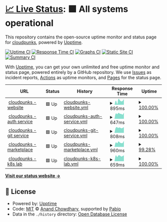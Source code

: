 # [📈 Live Status](https://cloudpunks.github.io/cloudpunks-upptime): <!--live status--> **🟩 All systems operational**

This repository contains the open-source uptime monitor and status page for [cloudpunks](https://www.cloudpunks.de/), powered by [Upptime](https://github.com/upptime/upptime).

[![Uptime CI](https://github.com/cloudpunks/cloudpunks-upptime/workflows/Uptime%20CI/badge.svg)](https://github.com/cloudpunks/cloudpunks-upptime/actions?query=workflow%3A%22Uptime+CI%22)
[![Response Time CI](https://github.com/cloudpunks/cloudpunks-upptime/workflows/Response%20Time%20CI/badge.svg)](https://github.com/cloudpunks/cloudpunks-upptime/actions?query=workflow%3A%22Response+Time+CI%22)
[![Graphs CI](https://github.com/cloudpunks/cloudpunks-upptime/workflows/Graphs%20CI/badge.svg)](https://github.com/cloudpunks/cloudpunks-upptime/actions?query=workflow%3A%22Graphs+CI%22)
[![Static Site CI](https://github.com/cloudpunks/cloudpunks-upptime/workflows/Static%20Site%20CI/badge.svg)](https://github.com/cloudpunks/cloudpunks-upptime/actions?query=workflow%3A%22Static+Site+CI%22)
[![Summary CI](https://github.com/cloudpunks/cloudpunks-upptime/workflows/Summary%20CI/badge.svg)](https://github.com/cloudpunks/cloudpunks-upptime/actions?query=workflow%3A%22Summary+CI%22)

With [Upptime](https://upptime.js.org), you can get your own unlimited and free uptime monitor and status page, powered entirely by a GitHub repository. We use [Issues](https://github.com/cloudpunks/cloudpunks-upptime/issues) as incident reports, [Actions](https://github.com/cloudpunks/cloudpunks-upptime/actions) as uptime monitors, and [Pages](https://cloudpunks.github.io/cloudpunks-upptime) for the status page.

<!--start: status pages-->
<!-- This summary is generated by Upptime (https://github.com/upptime/upptime) -->
<!-- Do not edit this manually, your changes will be overwritten -->
<!-- prettier-ignore -->
| URL | Status | History | Response Time | Uptime |
| --- | ------ | ------- | ------------- | ------ |
| <img alt="" src="https://icons.duckduckgo.com/ip3/www.cloudpunks.de.ico" height="13"> [cloudpunks - website](https://www.cloudpunks.de) | 🟩 Up | [cloudpunks-website.yml](https://github.com/cloudpunks/cloudpunks-upptime/commits/HEAD/history/cloudpunks-website.yml) | <details><summary><img alt="Response time graph" src="./graphs/cloudpunks-website/response-time-week.png" height="20"> 895ms</summary><br><a href="https://cloudpunks.github.io/cloudpunks-upptime/history/cloudpunks-website"><img alt="Response time 1378" src="https://img.shields.io/endpoint?url=https%3A%2F%2Fraw.githubusercontent.com%2Fcloudpunks%2Fcloudpunks-upptime%2FHEAD%2Fapi%2Fcloudpunks-website%2Fresponse-time.json"></a><br><a href="https://cloudpunks.github.io/cloudpunks-upptime/history/cloudpunks-website"><img alt="24-hour response time 210" src="https://img.shields.io/endpoint?url=https%3A%2F%2Fraw.githubusercontent.com%2Fcloudpunks%2Fcloudpunks-upptime%2FHEAD%2Fapi%2Fcloudpunks-website%2Fresponse-time-day.json"></a><br><a href="https://cloudpunks.github.io/cloudpunks-upptime/history/cloudpunks-website"><img alt="7-day response time 895" src="https://img.shields.io/endpoint?url=https%3A%2F%2Fraw.githubusercontent.com%2Fcloudpunks%2Fcloudpunks-upptime%2FHEAD%2Fapi%2Fcloudpunks-website%2Fresponse-time-week.json"></a><br><a href="https://cloudpunks.github.io/cloudpunks-upptime/history/cloudpunks-website"><img alt="30-day response time 1272" src="https://img.shields.io/endpoint?url=https%3A%2F%2Fraw.githubusercontent.com%2Fcloudpunks%2Fcloudpunks-upptime%2FHEAD%2Fapi%2Fcloudpunks-website%2Fresponse-time-month.json"></a><br><a href="https://cloudpunks.github.io/cloudpunks-upptime/history/cloudpunks-website"><img alt="1-year response time 1378" src="https://img.shields.io/endpoint?url=https%3A%2F%2Fraw.githubusercontent.com%2Fcloudpunks%2Fcloudpunks-upptime%2FHEAD%2Fapi%2Fcloudpunks-website%2Fresponse-time-year.json"></a></details> | <details><summary><a href="https://cloudpunks.github.io/cloudpunks-upptime/history/cloudpunks-website">100.00%</a></summary><a href="https://cloudpunks.github.io/cloudpunks-upptime/history/cloudpunks-website"><img alt="All-time uptime 99.88%" src="https://img.shields.io/endpoint?url=https%3A%2F%2Fraw.githubusercontent.com%2Fcloudpunks%2Fcloudpunks-upptime%2FHEAD%2Fapi%2Fcloudpunks-website%2Fuptime.json"></a><br><a href="https://cloudpunks.github.io/cloudpunks-upptime/history/cloudpunks-website"><img alt="24-hour uptime 100.00%" src="https://img.shields.io/endpoint?url=https%3A%2F%2Fraw.githubusercontent.com%2Fcloudpunks%2Fcloudpunks-upptime%2FHEAD%2Fapi%2Fcloudpunks-website%2Fuptime-day.json"></a><br><a href="https://cloudpunks.github.io/cloudpunks-upptime/history/cloudpunks-website"><img alt="7-day uptime 100.00%" src="https://img.shields.io/endpoint?url=https%3A%2F%2Fraw.githubusercontent.com%2Fcloudpunks%2Fcloudpunks-upptime%2FHEAD%2Fapi%2Fcloudpunks-website%2Fuptime-week.json"></a><br><a href="https://cloudpunks.github.io/cloudpunks-upptime/history/cloudpunks-website"><img alt="30-day uptime 99.89%" src="https://img.shields.io/endpoint?url=https%3A%2F%2Fraw.githubusercontent.com%2Fcloudpunks%2Fcloudpunks-upptime%2FHEAD%2Fapi%2Fcloudpunks-website%2Fuptime-month.json"></a><br><a href="https://cloudpunks.github.io/cloudpunks-upptime/history/cloudpunks-website"><img alt="1-year uptime 99.88%" src="https://img.shields.io/endpoint?url=https%3A%2F%2Fraw.githubusercontent.com%2Fcloudpunks%2Fcloudpunks-upptime%2FHEAD%2Fapi%2Fcloudpunks-website%2Fuptime-year.json"></a></details>
| <img alt="" src="https://icons.duckduckgo.com/ip3/auth.cloudpunks.io.ico" height="13"> [cloudpunks - auth service](https://auth.cloudpunks.io/auth/realms/core) | 🟩 Up | [cloudpunks-auth-service.yml](https://github.com/cloudpunks/cloudpunks-upptime/commits/HEAD/history/cloudpunks-auth-service.yml) | <details><summary><img alt="Response time graph" src="./graphs/cloudpunks-auth-service/response-time-week.png" height="20"> 647ms</summary><br><a href="https://cloudpunks.github.io/cloudpunks-upptime/history/cloudpunks-auth-service"><img alt="Response time 697" src="https://img.shields.io/endpoint?url=https%3A%2F%2Fraw.githubusercontent.com%2Fcloudpunks%2Fcloudpunks-upptime%2FHEAD%2Fapi%2Fcloudpunks-auth-service%2Fresponse-time.json"></a><br><a href="https://cloudpunks.github.io/cloudpunks-upptime/history/cloudpunks-auth-service"><img alt="24-hour response time 649" src="https://img.shields.io/endpoint?url=https%3A%2F%2Fraw.githubusercontent.com%2Fcloudpunks%2Fcloudpunks-upptime%2FHEAD%2Fapi%2Fcloudpunks-auth-service%2Fresponse-time-day.json"></a><br><a href="https://cloudpunks.github.io/cloudpunks-upptime/history/cloudpunks-auth-service"><img alt="7-day response time 647" src="https://img.shields.io/endpoint?url=https%3A%2F%2Fraw.githubusercontent.com%2Fcloudpunks%2Fcloudpunks-upptime%2FHEAD%2Fapi%2Fcloudpunks-auth-service%2Fresponse-time-week.json"></a><br><a href="https://cloudpunks.github.io/cloudpunks-upptime/history/cloudpunks-auth-service"><img alt="30-day response time 761" src="https://img.shields.io/endpoint?url=https%3A%2F%2Fraw.githubusercontent.com%2Fcloudpunks%2Fcloudpunks-upptime%2FHEAD%2Fapi%2Fcloudpunks-auth-service%2Fresponse-time-month.json"></a><br><a href="https://cloudpunks.github.io/cloudpunks-upptime/history/cloudpunks-auth-service"><img alt="1-year response time 697" src="https://img.shields.io/endpoint?url=https%3A%2F%2Fraw.githubusercontent.com%2Fcloudpunks%2Fcloudpunks-upptime%2FHEAD%2Fapi%2Fcloudpunks-auth-service%2Fresponse-time-year.json"></a></details> | <details><summary><a href="https://cloudpunks.github.io/cloudpunks-upptime/history/cloudpunks-auth-service">100.00%</a></summary><a href="https://cloudpunks.github.io/cloudpunks-upptime/history/cloudpunks-auth-service"><img alt="All-time uptime 96.09%" src="https://img.shields.io/endpoint?url=https%3A%2F%2Fraw.githubusercontent.com%2Fcloudpunks%2Fcloudpunks-upptime%2FHEAD%2Fapi%2Fcloudpunks-auth-service%2Fuptime.json"></a><br><a href="https://cloudpunks.github.io/cloudpunks-upptime/history/cloudpunks-auth-service"><img alt="24-hour uptime 100.00%" src="https://img.shields.io/endpoint?url=https%3A%2F%2Fraw.githubusercontent.com%2Fcloudpunks%2Fcloudpunks-upptime%2FHEAD%2Fapi%2Fcloudpunks-auth-service%2Fuptime-day.json"></a><br><a href="https://cloudpunks.github.io/cloudpunks-upptime/history/cloudpunks-auth-service"><img alt="7-day uptime 100.00%" src="https://img.shields.io/endpoint?url=https%3A%2F%2Fraw.githubusercontent.com%2Fcloudpunks%2Fcloudpunks-upptime%2FHEAD%2Fapi%2Fcloudpunks-auth-service%2Fuptime-week.json"></a><br><a href="https://cloudpunks.github.io/cloudpunks-upptime/history/cloudpunks-auth-service"><img alt="30-day uptime 92.33%" src="https://img.shields.io/endpoint?url=https%3A%2F%2Fraw.githubusercontent.com%2Fcloudpunks%2Fcloudpunks-upptime%2FHEAD%2Fapi%2Fcloudpunks-auth-service%2Fuptime-month.json"></a><br><a href="https://cloudpunks.github.io/cloudpunks-upptime/history/cloudpunks-auth-service"><img alt="1-year uptime 96.09%" src="https://img.shields.io/endpoint?url=https%3A%2F%2Fraw.githubusercontent.com%2Fcloudpunks%2Fcloudpunks-upptime%2FHEAD%2Fapi%2Fcloudpunks-auth-service%2Fuptime-year.json"></a></details>
| <img alt="" src="https://icons.duckduckgo.com/ip3/git.cloudpunks.io.ico" height="13"> [cloudpunks - git service](https://git.cloudpunks.io) | 🟩 Up | [cloudpunks-git-service.yml](https://github.com/cloudpunks/cloudpunks-upptime/commits/HEAD/history/cloudpunks-git-service.yml) | <details><summary><img alt="Response time graph" src="./graphs/cloudpunks-git-service/response-time-week.png" height="20"> 808ms</summary><br><a href="https://cloudpunks.github.io/cloudpunks-upptime/history/cloudpunks-git-service"><img alt="Response time 768" src="https://img.shields.io/endpoint?url=https%3A%2F%2Fraw.githubusercontent.com%2Fcloudpunks%2Fcloudpunks-upptime%2FHEAD%2Fapi%2Fcloudpunks-git-service%2Fresponse-time.json"></a><br><a href="https://cloudpunks.github.io/cloudpunks-upptime/history/cloudpunks-git-service"><img alt="24-hour response time 737" src="https://img.shields.io/endpoint?url=https%3A%2F%2Fraw.githubusercontent.com%2Fcloudpunks%2Fcloudpunks-upptime%2FHEAD%2Fapi%2Fcloudpunks-git-service%2Fresponse-time-day.json"></a><br><a href="https://cloudpunks.github.io/cloudpunks-upptime/history/cloudpunks-git-service"><img alt="7-day response time 808" src="https://img.shields.io/endpoint?url=https%3A%2F%2Fraw.githubusercontent.com%2Fcloudpunks%2Fcloudpunks-upptime%2FHEAD%2Fapi%2Fcloudpunks-git-service%2Fresponse-time-week.json"></a><br><a href="https://cloudpunks.github.io/cloudpunks-upptime/history/cloudpunks-git-service"><img alt="30-day response time 774" src="https://img.shields.io/endpoint?url=https%3A%2F%2Fraw.githubusercontent.com%2Fcloudpunks%2Fcloudpunks-upptime%2FHEAD%2Fapi%2Fcloudpunks-git-service%2Fresponse-time-month.json"></a><br><a href="https://cloudpunks.github.io/cloudpunks-upptime/history/cloudpunks-git-service"><img alt="1-year response time 768" src="https://img.shields.io/endpoint?url=https%3A%2F%2Fraw.githubusercontent.com%2Fcloudpunks%2Fcloudpunks-upptime%2FHEAD%2Fapi%2Fcloudpunks-git-service%2Fresponse-time-year.json"></a></details> | <details><summary><a href="https://cloudpunks.github.io/cloudpunks-upptime/history/cloudpunks-git-service">100.00%</a></summary><a href="https://cloudpunks.github.io/cloudpunks-upptime/history/cloudpunks-git-service"><img alt="All-time uptime 100.00%" src="https://img.shields.io/endpoint?url=https%3A%2F%2Fraw.githubusercontent.com%2Fcloudpunks%2Fcloudpunks-upptime%2FHEAD%2Fapi%2Fcloudpunks-git-service%2Fuptime.json"></a><br><a href="https://cloudpunks.github.io/cloudpunks-upptime/history/cloudpunks-git-service"><img alt="24-hour uptime 100.00%" src="https://img.shields.io/endpoint?url=https%3A%2F%2Fraw.githubusercontent.com%2Fcloudpunks%2Fcloudpunks-upptime%2FHEAD%2Fapi%2Fcloudpunks-git-service%2Fuptime-day.json"></a><br><a href="https://cloudpunks.github.io/cloudpunks-upptime/history/cloudpunks-git-service"><img alt="7-day uptime 100.00%" src="https://img.shields.io/endpoint?url=https%3A%2F%2Fraw.githubusercontent.com%2Fcloudpunks%2Fcloudpunks-upptime%2FHEAD%2Fapi%2Fcloudpunks-git-service%2Fuptime-week.json"></a><br><a href="https://cloudpunks.github.io/cloudpunks-upptime/history/cloudpunks-git-service"><img alt="30-day uptime 100.00%" src="https://img.shields.io/endpoint?url=https%3A%2F%2Fraw.githubusercontent.com%2Fcloudpunks%2Fcloudpunks-upptime%2FHEAD%2Fapi%2Fcloudpunks-git-service%2Fuptime-month.json"></a><br><a href="https://cloudpunks.github.io/cloudpunks-upptime/history/cloudpunks-git-service"><img alt="1-year uptime 100.00%" src="https://img.shields.io/endpoint?url=https%3A%2F%2Fraw.githubusercontent.com%2Fcloudpunks%2Fcloudpunks-upptime%2FHEAD%2Fapi%2Fcloudpunks-git-service%2Fuptime-year.json"></a></details>
| <img alt="" src="https://icons.duckduckgo.com/ip3/marketplace.cloudpunks.de.ico" height="13"> [cloudpunks - marketplace](https://marketplace.cloudpunks.de/) | 🟩 Up | [cloudpunks-marketplace.yml](https://github.com/cloudpunks/cloudpunks-upptime/commits/HEAD/history/cloudpunks-marketplace.yml) | <details><summary><img alt="Response time graph" src="./graphs/cloudpunks-marketplace/response-time-week.png" height="20"> 960ms</summary><br><a href="https://cloudpunks.github.io/cloudpunks-upptime/history/cloudpunks-marketplace"><img alt="Response time 957" src="https://img.shields.io/endpoint?url=https%3A%2F%2Fraw.githubusercontent.com%2Fcloudpunks%2Fcloudpunks-upptime%2FHEAD%2Fapi%2Fcloudpunks-marketplace%2Fresponse-time.json"></a><br><a href="https://cloudpunks.github.io/cloudpunks-upptime/history/cloudpunks-marketplace"><img alt="24-hour response time 866" src="https://img.shields.io/endpoint?url=https%3A%2F%2Fraw.githubusercontent.com%2Fcloudpunks%2Fcloudpunks-upptime%2FHEAD%2Fapi%2Fcloudpunks-marketplace%2Fresponse-time-day.json"></a><br><a href="https://cloudpunks.github.io/cloudpunks-upptime/history/cloudpunks-marketplace"><img alt="7-day response time 960" src="https://img.shields.io/endpoint?url=https%3A%2F%2Fraw.githubusercontent.com%2Fcloudpunks%2Fcloudpunks-upptime%2FHEAD%2Fapi%2Fcloudpunks-marketplace%2Fresponse-time-week.json"></a><br><a href="https://cloudpunks.github.io/cloudpunks-upptime/history/cloudpunks-marketplace"><img alt="30-day response time 986" src="https://img.shields.io/endpoint?url=https%3A%2F%2Fraw.githubusercontent.com%2Fcloudpunks%2Fcloudpunks-upptime%2FHEAD%2Fapi%2Fcloudpunks-marketplace%2Fresponse-time-month.json"></a><br><a href="https://cloudpunks.github.io/cloudpunks-upptime/history/cloudpunks-marketplace"><img alt="1-year response time 957" src="https://img.shields.io/endpoint?url=https%3A%2F%2Fraw.githubusercontent.com%2Fcloudpunks%2Fcloudpunks-upptime%2FHEAD%2Fapi%2Fcloudpunks-marketplace%2Fresponse-time-year.json"></a></details> | <details><summary><a href="https://cloudpunks.github.io/cloudpunks-upptime/history/cloudpunks-marketplace">99.28%</a></summary><a href="https://cloudpunks.github.io/cloudpunks-upptime/history/cloudpunks-marketplace"><img alt="All-time uptime 99.70%" src="https://img.shields.io/endpoint?url=https%3A%2F%2Fraw.githubusercontent.com%2Fcloudpunks%2Fcloudpunks-upptime%2FHEAD%2Fapi%2Fcloudpunks-marketplace%2Fuptime.json"></a><br><a href="https://cloudpunks.github.io/cloudpunks-upptime/history/cloudpunks-marketplace"><img alt="24-hour uptime 94.94%" src="https://img.shields.io/endpoint?url=https%3A%2F%2Fraw.githubusercontent.com%2Fcloudpunks%2Fcloudpunks-upptime%2FHEAD%2Fapi%2Fcloudpunks-marketplace%2Fuptime-day.json"></a><br><a href="https://cloudpunks.github.io/cloudpunks-upptime/history/cloudpunks-marketplace"><img alt="7-day uptime 99.28%" src="https://img.shields.io/endpoint?url=https%3A%2F%2Fraw.githubusercontent.com%2Fcloudpunks%2Fcloudpunks-upptime%2FHEAD%2Fapi%2Fcloudpunks-marketplace%2Fuptime-week.json"></a><br><a href="https://cloudpunks.github.io/cloudpunks-upptime/history/cloudpunks-marketplace"><img alt="30-day uptime 99.68%" src="https://img.shields.io/endpoint?url=https%3A%2F%2Fraw.githubusercontent.com%2Fcloudpunks%2Fcloudpunks-upptime%2FHEAD%2Fapi%2Fcloudpunks-marketplace%2Fuptime-month.json"></a><br><a href="https://cloudpunks.github.io/cloudpunks-upptime/history/cloudpunks-marketplace"><img alt="1-year uptime 99.70%" src="https://img.shields.io/endpoint?url=https%3A%2F%2Fraw.githubusercontent.com%2Fcloudpunks%2Fcloudpunks-upptime%2FHEAD%2Fapi%2Fcloudpunks-marketplace%2Fuptime-year.json"></a></details>
| <img alt="" src="https://icons.duckduckgo.com/ip3/rancher.cloudpunks.io.ico" height="13"> [cloudpunks - k8s lab](https://rancher.cloudpunks.io) | 🟩 Up | [cloudpunks-k8s-lab.yml](https://github.com/cloudpunks/cloudpunks-upptime/commits/HEAD/history/cloudpunks-k8s-lab.yml) | <details><summary><img alt="Response time graph" src="./graphs/cloudpunks-k8s-lab/response-time-week.png" height="20"> 659ms</summary><br><a href="https://cloudpunks.github.io/cloudpunks-upptime/history/cloudpunks-k8s-lab"><img alt="Response time 669" src="https://img.shields.io/endpoint?url=https%3A%2F%2Fraw.githubusercontent.com%2Fcloudpunks%2Fcloudpunks-upptime%2FHEAD%2Fapi%2Fcloudpunks-k8s-lab%2Fresponse-time.json"></a><br><a href="https://cloudpunks.github.io/cloudpunks-upptime/history/cloudpunks-k8s-lab"><img alt="24-hour response time 633" src="https://img.shields.io/endpoint?url=https%3A%2F%2Fraw.githubusercontent.com%2Fcloudpunks%2Fcloudpunks-upptime%2FHEAD%2Fapi%2Fcloudpunks-k8s-lab%2Fresponse-time-day.json"></a><br><a href="https://cloudpunks.github.io/cloudpunks-upptime/history/cloudpunks-k8s-lab"><img alt="7-day response time 659" src="https://img.shields.io/endpoint?url=https%3A%2F%2Fraw.githubusercontent.com%2Fcloudpunks%2Fcloudpunks-upptime%2FHEAD%2Fapi%2Fcloudpunks-k8s-lab%2Fresponse-time-week.json"></a><br><a href="https://cloudpunks.github.io/cloudpunks-upptime/history/cloudpunks-k8s-lab"><img alt="30-day response time 684" src="https://img.shields.io/endpoint?url=https%3A%2F%2Fraw.githubusercontent.com%2Fcloudpunks%2Fcloudpunks-upptime%2FHEAD%2Fapi%2Fcloudpunks-k8s-lab%2Fresponse-time-month.json"></a><br><a href="https://cloudpunks.github.io/cloudpunks-upptime/history/cloudpunks-k8s-lab"><img alt="1-year response time 669" src="https://img.shields.io/endpoint?url=https%3A%2F%2Fraw.githubusercontent.com%2Fcloudpunks%2Fcloudpunks-upptime%2FHEAD%2Fapi%2Fcloudpunks-k8s-lab%2Fresponse-time-year.json"></a></details> | <details><summary><a href="https://cloudpunks.github.io/cloudpunks-upptime/history/cloudpunks-k8s-lab">100.00%</a></summary><a href="https://cloudpunks.github.io/cloudpunks-upptime/history/cloudpunks-k8s-lab"><img alt="All-time uptime 99.65%" src="https://img.shields.io/endpoint?url=https%3A%2F%2Fraw.githubusercontent.com%2Fcloudpunks%2Fcloudpunks-upptime%2FHEAD%2Fapi%2Fcloudpunks-k8s-lab%2Fuptime.json"></a><br><a href="https://cloudpunks.github.io/cloudpunks-upptime/history/cloudpunks-k8s-lab"><img alt="24-hour uptime 100.00%" src="https://img.shields.io/endpoint?url=https%3A%2F%2Fraw.githubusercontent.com%2Fcloudpunks%2Fcloudpunks-upptime%2FHEAD%2Fapi%2Fcloudpunks-k8s-lab%2Fuptime-day.json"></a><br><a href="https://cloudpunks.github.io/cloudpunks-upptime/history/cloudpunks-k8s-lab"><img alt="7-day uptime 100.00%" src="https://img.shields.io/endpoint?url=https%3A%2F%2Fraw.githubusercontent.com%2Fcloudpunks%2Fcloudpunks-upptime%2FHEAD%2Fapi%2Fcloudpunks-k8s-lab%2Fuptime-week.json"></a><br><a href="https://cloudpunks.github.io/cloudpunks-upptime/history/cloudpunks-k8s-lab"><img alt="30-day uptime 100.00%" src="https://img.shields.io/endpoint?url=https%3A%2F%2Fraw.githubusercontent.com%2Fcloudpunks%2Fcloudpunks-upptime%2FHEAD%2Fapi%2Fcloudpunks-k8s-lab%2Fuptime-month.json"></a><br><a href="https://cloudpunks.github.io/cloudpunks-upptime/history/cloudpunks-k8s-lab"><img alt="1-year uptime 99.65%" src="https://img.shields.io/endpoint?url=https%3A%2F%2Fraw.githubusercontent.com%2Fcloudpunks%2Fcloudpunks-upptime%2FHEAD%2Fapi%2Fcloudpunks-k8s-lab%2Fuptime-year.json"></a></details>

<!--end: status pages-->

[**Visit our status website →**](https://cloudpunks.github.io/cloudpunks-upptime)

## 📄 License

- Powered by: [Upptime](https://github.com/upptime/upptime)
- Code: [MIT](./LICENSE) © [Anand Chowdhary](https://anandchowdhary.com), supported by [Pabio](https://pabio.com)
- Data in the `./history` directory: [Open Database License](https://opendatacommons.org/licenses/odbl/1-0/)
